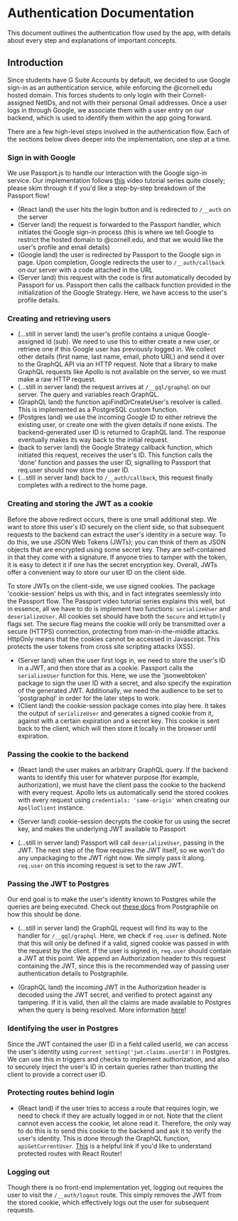 # Authentication Documentation
This document outlines the authentication flow used by the app, with details about every step and explanations of important concepts.

## Introduction
Since students have G Suite Accounts by default, we decided to use Google sign-in as an authentication service, while enforcing the @cornell.edu hosted domain. This forces students to only login with their Cornell-assigned NetIDs, and not with their personal Gmail addresses. Once a user logs in through Google, we associate them with a user entry on our backend, which is used to identify them within the app going forward.

There are a few high-level steps involved in the authentication flow. Each of the sections below dives deeper into the implementation, one step at a time.

### Sign in with Google
We use Passport.js to handle our interaction with the Google sign-in service. Our implementation follows [this](https://www.youtube.com/playlist?list=PL4cUxeGkcC9jdm7QX143aMLAqyM-jTZ2x) video tutorial series quite closely; please skim through it if you'd like a step-by-step breakdown of the Passport flow!

- (React land) the user hits the login button and is redirected to `/__auth` on the server
- (Server land) the request is forwarded to the Passport handler, which initiates the Google sign-in process (this is where we tell Google to restrict the hosted domain to @cornell.edu, and that we would like the user's profile and email details)
- (Google land) the user is redirected by Passport to the Google sign in page. Upon completion, Google redirects the user to `/__auth/callback` on our server with a code attached in the URL
- (Server land) this request with the code is first automatically decoded by Passport for us. Passport then calls the callback function provided in the initialization of the Google Strategy. Here, we have access to the user's profile details.

### Creating and retrieving users
- (...still in server land) the user's profile contains a unique Google-assigned id (sub). We need to use this to either create a new user, or retrieve one if this Google user has previously logged in. We collect other details (first name, last name, email, photo URL) and send it over to the GraphQL API via an HTTP request. Note that a library to make GraphQL requests like Apollo is not available on the server, so we must make a raw HTTP request.
- (...still in server land) the request arrives at `/__gql/graphql` on our server. The query and variables reach GraphQL.
- (GraphQL land) the function apiFindOrCreateUser's resolver is called. This is implemented as a PostgreSQL custom function.
- (Postgres land) we use the incoming Google ID to either retrieve the existing user, or create one with the given details if none exists. The backend-generated user ID is returned to GraphQL land. The response eventually makes its way back to the initial request.
- (back to server land) the Google Strategy callback function, which initiated this request, receives the user's ID. This function calls the 'done' function and passes the user ID, signalling to Passport that req.user should now store the user ID.
- (...still in server land) back to `/__auth/callback`, this request finally completes with a redirect to the home page.

### Creating and storing the JWT as a cookie
Before the above redirect occurs, there is one small additional step. We want to store this user's ID securely on the client side, so that subsequent requests to the backend can extract the user's identity in a secure way. To do this, we use JSON Web Tokens (JWTs); you can think of them as JSON objects that are encrypted using some secret key. They are self-contained in that they come with a signature. If anyone tries to tamper with the token, it is easy to detect it if one has the secret encryption key. Overall, JWTs offer a convenient way to store our user ID on the client side.

To store JWTs on the client-side, we use signed cookies. The package 'cookie-session' helps us with this, and in fact integrates seemlessly into the Passport flow. The Passport video tutorial series explains this well, but in essence, all we have to do is implement two functions: `serializeUser` and `deserializeUser`. All cookies set should have both the `Secure` and `HttpOnly` flags set. The secure flag means the cookie will only be transmitted over a secure (HTTPS) connection, protecting from man-in-the-middle attacks. HttpOnly means that the cookies cannot be accessed in Javascript. This protects the user tokens from cross site scripting attacks (XSS).

- (Server land) when the user first logs in, we need to store the user's ID in a JWT, and then store that as a cookie. Passport calls the `serializeUser` function for this. Here, we use the 'jsonwebtoken' package to sign the user ID with a secret, and also specify the expiration of the generated JWT. Additionally, we need the audience to be set to 'postgraphql' in order for the later steps to work.
- (Client land) the cookie-session package comes into play here. It takes the output of `serializeUser` and generates a signed cookie from it, against with a certain expiration and a secret key. This cookie is sent back to the client, which will then store it locally in the browser until expiration.

### Passing the cookie to the backend
- (React land) the user makes an arbitrary GraphQL query. If the backend wants to identify this user for whatever purpose (for example, authorization), we must have the client pass the cookie to the backend with every request. Apollo lets us automatically send the stored cookies with every request using `credentials: 'same-origin'` when creating our `ApolloClient` instance.

- (Server land) cookie-session decrypts the cookie for us using the secret key, and makes the underlying JWT available to Passport

- (...still in server land) Passport will call `deserializeUser`, passing in the JWT. The next step of the flow requires the JWT itself, so we won't do any unpackaging to the JWT right now. We simply pass it along. `req.user` on this incoming request is set to the raw JWT.

### Passing the JWT to Postgres
Our end goal is to make the user's identity known to Postgres while the queries are being executed. Check out [these docs](https://www.graphile.org/postgraphile/postgresql-schema-design/#json-web-tokens) from Postgraphile on how this should be done.

- (...still in server land) the GraphQL request will find its way to the handler for `/__gql/graphql`. Here, we check if `req.user` is defined. Note that this will only be defined if a valid, signed cookie was passed in with the request by the client. If the user is signed in, `req.user` should contain a JWT at this point. We append an Authorization header to this request containing the JWT, since this is the recommended way of passing user authentication details to Postgraphile.

- (GraphQL land) the incoming JWT in the Authorization header is decoded using the JWT secret, and verified to protect against any tampering. If it is valid, then all the claims are made available to Postgres when the query is being resolved. More information [here](https://www.graphile.org/postgraphile/postgresql-schema-design/#json-web-tokens)!

### Identifying the user in Postgres
Since the JWT contained the user ID in a field called userId, we can access the user's identity using `current_setting('jwt.claims.userId')` in Postgres. We can use this in triggers and checks to implement authorization, and also to securely inject the user's ID in certain queries rather than trusting the client to provide a correct user ID.

### Protecting routes behind login
- (React land) if the user tries to access a route that requires login, we need to check if they are actually logged in or not. Note that the client cannot even access the cookie, let alone read it. Therefore, the only way to do this is to send this cookie to the backend and ask it to verify the user's identity. This is done through the GraphQL function, `apiGetCurrentUser`. [This](https://tylermcginnis.com/react-router-protected-routes-authentication/) is a helpful link if you'd like to understand protected routes with React Router!

### Logging out
Though there is no front-end implementation yet, logging out requires the user to visit the `/__auth/logout` route. This simply removes the JWT from the stored cookie, which effectively logs out the user for subsequent requests.

